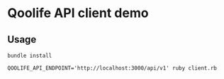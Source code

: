 # Qoolife API client demo

## Usage

``bundle install``

`QOOLIFE_API_ENDPOINT='http://localhost:3000/api/v1' ruby client.rb`
